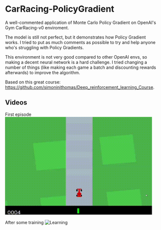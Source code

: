 # CarRacing-PolicyGradient
A well-commented application of Monte Carlo Policy Gradient on OpenAI's Gym CarRacing-v0 enviroment.

The model is still not perfect, but it demonstrates how Policy Gradient works.
I tried to put as much comments as possible to try and help anyone who's struggling with Policy Gradients.

This environment is not very good compared to other OpenAI envs, so making a decent neural network is a hard challenge. I tried changing a number of things (like making each game a batch and discounting rewards afterwards) to improve the algorithm.

Based on this great course: https://github.com/simoninithomas/Deep_reinforcement_learning_Course.

## Videos
First episode
![First episode](initial.gif)

After some training
![Learning](learning.gif)
